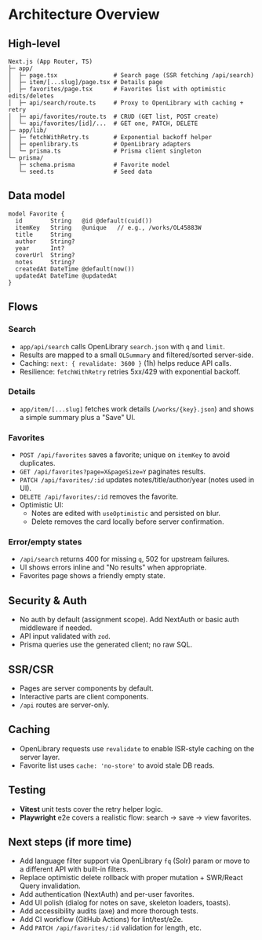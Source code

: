 # Architecture Overview

## High-level

```
Next.js (App Router, TS)
├─ app/
│  ├─ page.tsx                # Search page (SSR fetching /api/search)
│  ├─ item/[...slug]/page.tsx # Details page
│  ├─ favorites/page.tsx      # Favorites list with optimistic edits/deletes
│  ├─ api/search/route.ts     # Proxy to OpenLibrary with caching + retry
│  ├─ api/favorites/route.ts  # CRUD (GET list, POST create)
│  └─ api/favorites/[id]/...  # GET one, PATCH, DELETE
├─ app/lib/
│  ├─ fetchWithRetry.ts       # Exponential backoff helper
│  ├─ openlibrary.ts          # OpenLibrary adapters
│  └─ prisma.ts               # Prisma client singleton
└─ prisma/
   ├─ schema.prisma           # Favorite model
   └─ seed.ts                 # Seed data
```

## Data model

```
model Favorite {
  id        String   @id @default(cuid())
  itemKey   String   @unique   // e.g., /works/OL45883W
  title     String
  author    String?
  year      Int?
  coverUrl  String?
  notes     String?
  createdAt DateTime @default(now())
  updatedAt DateTime @updatedAt
}
```

## Flows

### Search
- `app/api/search` calls OpenLibrary `search.json` with `q` and `limit`.
- Results are mapped to a small `OLSummary` and filtered/sorted server-side.
- Caching: `next: { revalidate: 3600 }` (1h) helps reduce API calls.
- Resilience: `fetchWithRetry` retries 5xx/429 with exponential backoff.

### Details
- `app/item/[...slug]` fetches work details (`/works/{key}.json`) and shows a simple summary plus a "Save" UI.

### Favorites
- `POST /api/favorites` saves a favorite; unique on `itemKey` to avoid duplicates.
- `GET /api/favorites?page=X&pageSize=Y` paginates results.
- `PATCH /api/favorites/:id` updates notes/title/author/year (notes used in UI).
- `DELETE /api/favorites/:id` removes the favorite.
- Optimistic UI:
  - Notes are edited with `useOptimistic` and persisted on blur.
  - Delete removes the card locally before server confirmation.

### Error/empty states
- `/api/search` returns 400 for missing `q`, 502 for upstream failures.
- UI shows errors inline and "No results" when appropriate.
- Favorites page shows a friendly empty state.

## Security & Auth
- No auth by default (assignment scope). Add NextAuth or basic auth middleware if needed.
- API input validated with `zod`.
- Prisma queries use the generated client; no raw SQL.

## SSR/CSR
- Pages are server components by default.
- Interactive parts are client components.
- `/api` routes are server-only.

## Caching
- OpenLibrary requests use `revalidate` to enable ISR-style caching on the server layer.
- Favorite list uses `cache: 'no-store'` to avoid stale DB reads.

## Testing
- **Vitest** unit tests cover the retry helper logic.
- **Playwright** e2e covers a realistic flow: search -> save -> view favorites.

## Next steps (if more time)
- Add language filter support via OpenLibrary `fq` (Solr) param or move to a different API with built-in filters.
- Replace optimistic delete rollback with proper mutation + SWR/React Query invalidation.
- Add authentication (NextAuth) and per-user favorites.
- Add UI polish (dialog for notes on save, skeleton loaders, toasts).
- Add accessibility audits (axe) and more thorough tests.
- Add CI workflow (GitHub Actions) for lint/test/e2e.
- Add `PATCH /api/favorites/:id` validation for length, etc.
